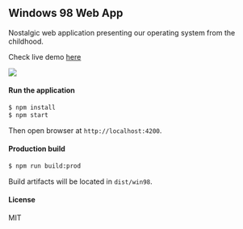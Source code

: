 ## Windows 98 Web App

Nostalgic web application presenting our operating system from the childhood.

Check live demo [here](https://win98.jankuri.com)

<img src="https://user-images.githubusercontent.com/1796022/39669296-456802aa-50e8-11e8-8383-c05a703899cf.png">

#### Run the application

```sh
$ npm install
$ npm start
```

Then open browser at `http://localhost:4200`.

#### Production build

```sh
$ npm run build:prod
```

Build artifacts will be located in `dist/win98`.

#### License

MIT
